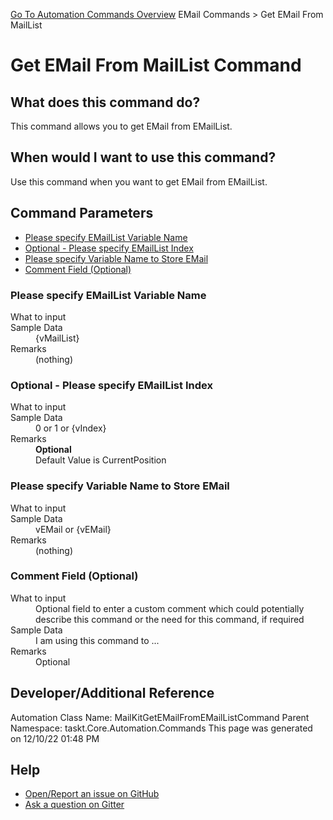 <!--TITLE: Get EMail From MailList Command -->
<!-- SUBTITLE: a command in the EMail Commands group. -->
[Go To Automation Commands Overview](/automation-commands.md)
EMail Commands &gt; Get EMail From MailList


# Get EMail From MailList Command


## What does this command do?
This command allows you to get EMail from EMailList.


## When would I want to use this command?
Use this command when you want to get EMail from EMailList.


## Command Parameters
- [Please specify EMailList Variable Name](#param_0)
- [Optional - Please specify EMailList Index](#param_1)
- [Please specify Variable Name to Store EMail](#param_2)
- [Comment Field (Optional)](#param_3)


<a id="param_0"></a>
### Please specify EMailList Variable Name


<dl>
<dt>What to input</dt><dd></dd>
<dt>Sample Data</dt><dd>{vMailList}</dd>
<dt>Remarks</dt><dd>(nothing)</dd>
</dl>




<a id="param_1"></a>
### Optional - Please specify EMailList Index


<dl>
<dt>What to input</dt><dd></dd>
<dt>Sample Data</dt><dd>0 or 1 or {vIndex}</dd>
<dt>Remarks</dt><dd><b>Optional</b><br>Default Value is CurrentPosition</dd>
</dl>




<a id="param_2"></a>
### Please specify Variable Name to Store EMail


<dl>
<dt>What to input</dt><dd></dd>
<dt>Sample Data</dt><dd>vEMail or {vEMail}</dd>
<dt>Remarks</dt><dd>(nothing)</dd>
</dl>




<a id="param_3"></a>
### Comment Field (Optional)


<dl>
<dt>What to input</dt><dd>Optional field to enter a custom comment which could potentially describe this command or the need for this command, if required</dd>
<dt>Sample Data</dt><dd>I am using this command to ...</dd>
<dt>Remarks</dt><dd>Optional</dd>
</dl>




## Developer/Additional Reference
Automation Class Name: MailKitGetEMailFromEMailListCommand
Parent Namespace: taskt.Core.Automation.Commands
This page was generated on 12/10/22 01:48 PM


## Help
- [Open/Report an issue on GitHub](https://github.com/rcktrncn/taskt/issues/new)
- [Ask a question on Gitter](https://gitter.im/taskt-rpa/Lobby)
